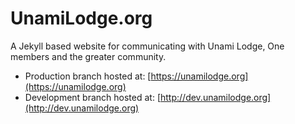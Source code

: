 # UnamiLodge.org
A Jekyll based website for communicating with Unami Lodge, One members and the greater community.

* Production branch hosted at: [https://unamilodge.org](https://unamilodge.org)
* Development branch hosted at: [http://dev.unamilodge.org](http://dev.unamilodge.org)
